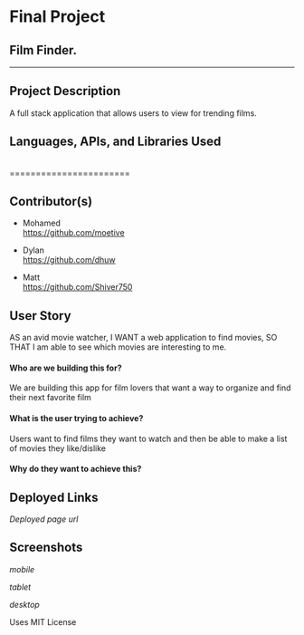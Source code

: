 # Final Project
## Film Finder.
------------------------------
## Project Description
A full stack application that allows users to view for trending films. 

## Languages, APIs, and Libraries Used
</br>=======================



## Contributor(s)

- Mohamed
<br/>https://github.com/moetive

- Dylan
<br/>https://github.com/dhuw

- Matt
<br/>https://github.com/Shiver750

## User Story 

AS an avid movie watcher, I WANT a web application to find movies, SO THAT I am able to see which movies are interesting to me.

#### Who are we building this for? 
We are building this app for film lovers that want a way to organize and find their next favorite film



#### What is the user trying to achieve? 
Users want to find films they want to watch and then be able to make a list of movies they like/dislike




#### Why do they want to achieve this?



## Deployed Links
*Deployed page url*

## Screenshots

*mobile*

*tablet*

*desktop*


Uses MIT License
